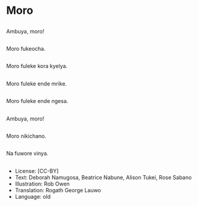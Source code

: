 # Moro

##
Ambuya, moro!

##
Moro fukeocha.

##
Moro fuleke kora kyelya.

##
Moro fuleke ende mrike.

##
Moro fuleke ende ngesa.

##
Ambuya, moro!

##
Moro nikichano.

##
Na fuwore vinya.

##
* License: [CC-BY]
* Text: Deborah Namugosa, Beatrice Nabune, Alison Tukei, Rose Sabano
* Illustration: Rob Owen
* Translation: Rogath George Lauwo
* Language: old

